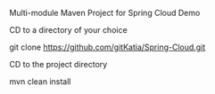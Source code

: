 Multi-module Maven Project for Spring Cloud Demo

CD to a directory of your choice

git clone https://github.com/gitKatia/Spring-Cloud.git

CD to the project directory

mvn clean install